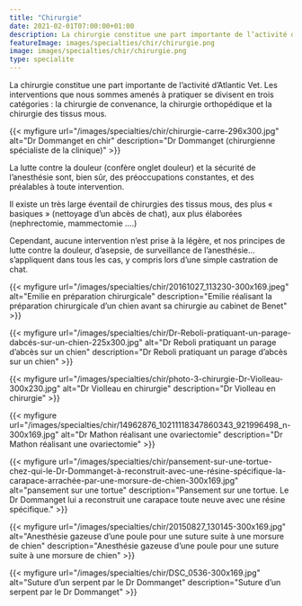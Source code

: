 ```yaml
---
title: "Chirurgie"
date: 2021-02-01T07:00:00+01:00
description: La chirurgie constitue une part importante de l’activité d’Atlantic Vet. Les interventions que nous sommes amenés à pratiquer se divisent en trois catégories, la chirurgie de convenance, la chirurgie orthopédique et la chirurgie des tissus mous.
featureImage: images/specialties/chir/chirurgie.png
image: images/specialties/chir/chirurgie.png
type: specialite
---
```

La chirurgie constitue une part importante de l’activité d’Atlantic Vet. Les interventions que nous sommes amenés à pratiquer se divisent en trois catégories : la chirurgie de convenance, la chirurgie orthopédique et la chirurgie des tissus mous.

    
{{< myfigure 
    url="/images/specialties/chir/chirurgie-carre-296x300.jpg"
    alt="Dr Dommanget en chir"
    description="Dr Dommanget (chirurgienne spécialiste de la clinique)" >}}

La lutte contre la douleur (confère onglet douleur) et la sécurité de l’anesthésie sont, bien sûr, des préoccupations constantes, et des préalables à toute intervention.

    
Il existe un très large éventail de chirurgies des tissus mous, des plus « basiques » (nettoyage d’un abcès de chat), aux plus élaborées (nephrectomie, mammectomie ….)

Cependant, aucune intervention n’est prise à la légère, et nos principes de lutte contre la douleur, d’asepsie, de surveillance de l’anesthésie… s’appliquent dans tous les cas, y compris lors d’une simple castration de chat.

{{< myfigure 
    url="/images/specialties/chir/20161027_113230-300x169.jpeg"
    alt="Emilie en préparation chirurgicale"
    description="Emilie réalisant la préparation chirurgicale d’un chien avant sa chirurgie au cabinet de Benet" >}}


{{< myfigure 
    url="/images/specialties/chir/Dr-Reboli-pratiquant-un-parage-dabcés-sur-un-chien-225x300.jpg"
    alt="Dr Reboli pratiquant un parage d’abcès sur un chien"
    description="Dr Reboli pratiquant un parage d’abcès sur un chien" >}}

{{< myfigure 
    url="/images/specialties/chir/photo-3-chirurgie-Dr-Violleau-300x230.jpg"
    alt="Dr Violleau en chirurgie"
    description="Dr Violleau en chirurgie" >}}


{{< myfigure 
    url="/images/specialties/chir/14962876_10211118347860343_921996498_n-300x169.jpg"
    alt="Dr Mathon réalisant une ovariectomie"
    description="Dr Mathon réalisant une ovariectomie" >}}


{{< myfigure 
    url="/images/specialties/chir/pansement-sur-une-tortue-chez-qui-le-Dr-Dommanget-à-reconstruit-avec-une-résine-spécifique-la-carapace-arrachée-par-une-morsure-de-chien-300x169.jpg"
    alt="pansement sur une tortue"
    description="Pansement sur une tortue. Le Dr Dommanget lui a reconstruit une carapace toute neuve avec une résine spécifique." >}}


{{< myfigure 
    url="/images/specialties/chir/20150827_130145-300x169.jpg"
    alt="Anesthésie gazeuse d’une poule pour une suture suite à une morsure de chien"
    description="Anesthésie gazeuse d’une poule pour une suture suite à une morsure de chien" >}}
    


{{< myfigure 
    url="/images/specialties/chir/DSC_0536-300x169.jpg"
    alt="Suture d’un serpent par le Dr Dommanget"
    description="Suture d’un serpent par le Dr Dommanget" >}}
     